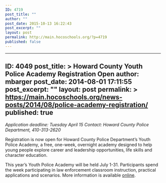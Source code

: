 ```yaml
---
ID: 4719
post_title: ""
author: ""
post_date: 2015-10-13 16:22:43
post_excerpt: ""
layout: post
permalink: http://main.hocoschools.org/?p=4719
published: false
---
```

---
ID: 4049
post_title: &gt;
  Howard County Youth Police Academy
  Registration Open
author: mbarger
post_date: 2014-08-01 17:11:55
post_excerpt: ""
layout: post
permalink: &gt;
  https://main.hocoschools.org/news-posts/2014/08/police-academy-registration/
published: true
---
<em>Application deadline: Tuesday April 15</em>
<em>Contact: Howard County Police Department, 410-313-2620</em>

Registration is now open for Howard County Police Department&#8217;s Youth Police Academy, a free, one-week, overnight academy designed to help young people explore career and leadership opportunities, life skills and character education.

This year&#8217;s Youth Police Academy will be held July 1-31. Participants spend the week participating in law enforcement classroom instruction, practical applications and scenarios. More information is available <a href="http://www.countyofhowardmd.us/policeyouth.htm" target="new">online</a>.
